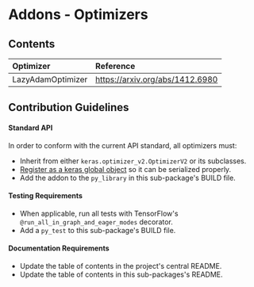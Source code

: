 # Addons - Optimizers

## Contents
| Optimizer  | Reference                                   |
|:----------------------- |:-------------------------------|
| LazyAdamOptimizer | https://arxiv.org/abs/1412.6980      |


## Contribution Guidelines
#### Standard API
In order to conform with the current API standard, all optimizers
must:
 * Inherit from either `keras.optimizer_v2.OptimizerV2` or its subclasses.
 * [Register as a keras global object](https://github.com/tensorflow/addons/blob/master/tensorflow_addons/utils/python/keras_utils.py)
  so it can be serialized properly.
 * Add the addon to the `py_library` in this sub-package's BUILD file.

#### Testing Requirements
 * When applicable, run all tests with TensorFlow's
 `@run_all_in_graph_and_eager_modes` decorator.
 * Add a `py_test` to this sub-package's BUILD file.

#### Documentation Requirements
 * Update the table of contents in the project's central README.
 * Update the table of contents in this sub-packages's README.
